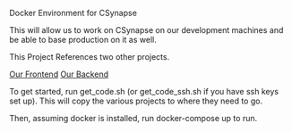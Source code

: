 Docker Environment for CSynapse

This will allow us to work on CSynapse on our development machines and be able to base production on it as well.

This Project References two other projects.

[Our Frontend](https://github.com/keytotime/Open-CSynapse-frontend)
[Our Backend](https://github.com/keytotime/Open-CSynapse)

To get started, run get\_code.sh (or get\_code\_ssh.sh if you have ssh keys set up). This will copy the various projects to where they need to go.

Then, assuming docker is installed, run docker-compose up to run.